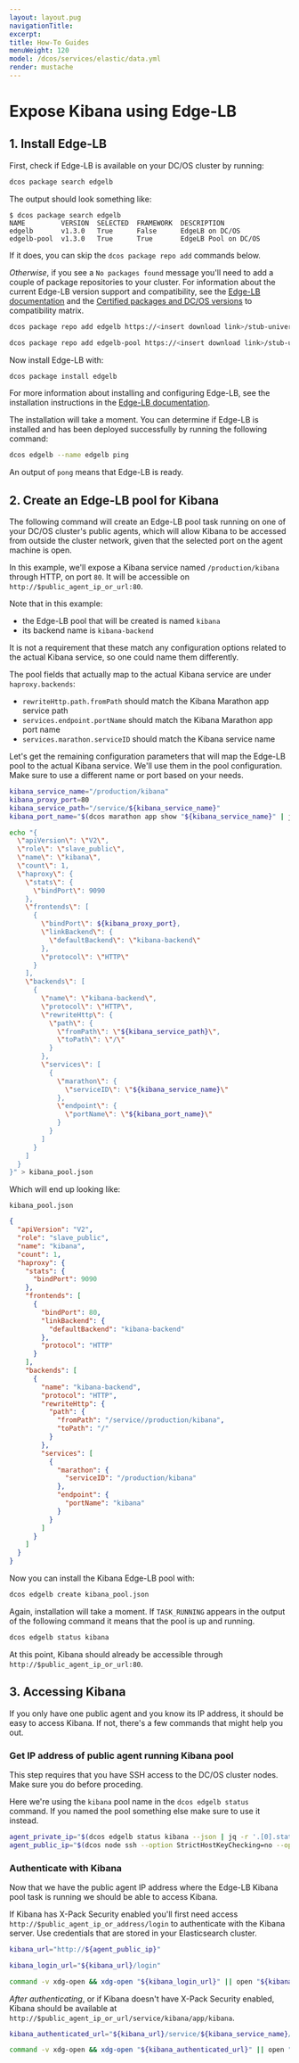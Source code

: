 ```yaml
---
layout: layout.pug
navigationTitle:
excerpt:
title: How-To Guides
menuWeight: 120
model: /dcos/services/elastic/data.yml
render: mustache
---
```


# Expose Kibana using Edge-LB

## 1. Install Edge-LB

First, check if Edge-LB is available on your DC/OS cluster by running:

```bash
dcos package search edgelb
```

The output should look something like:

```text
$ dcos package search edgelb
NAME         VERSION  SELECTED  FRAMEWORK  DESCRIPTION
edgelb       v1.3.0   True      False      EdgeLB on DC/OS
edgelb-pool  v1.3.0   True      True       EdgeLB Pool on DC/OS
```

If it does, you can skip the `dcos package repo add` commands below.

*Otherwise*, if you see a `No packages found` message you'll need to add a couple of package repositories to your cluster. For information about the current Edge-LB version support and compatibility, see the [Edge-LB documentation](/dcos/services/edge-lb/latest/) and the [Certified packages and DC/OS versions](/version-policy/#certified-packages-and-dcos-versions/) to compatibility matrix.

```bash
dcos package repo add edgelb https://<insert download link>/stub-universe-edgelb.json

dcos package repo add edgelb-pool https://<insert download link>/stub-universe-edgelb-pool.json
```

Now install Edge-LB with:

```bash
dcos package install edgelb
```

For more information about installing and configuring Edge-LB, see the installation instructions in the [Edge-LB documentation](/dcos/services/edge-lb/latest/).
<!-- [Edge-LB installation instructions](/dcos/services/edge-lb/getting-started/installing/). -->

The installation will take a moment. You can determine if Edge-LB is installed and has been deployed successfully by running the following command:

```bash
dcos edgelb --name edgelb ping
```

An output of `pong` means that Edge-LB is ready.

## 2. Create an Edge-LB pool for Kibana

The following command will create an Edge-LB pool task running on one of your DC/OS cluster's public agents, which will allow Kibana to be accessed from outside the cluster network, given that the selected port on the agent machine is open.

In this example, we'll expose a Kibana service named `/production/kibana` through HTTP, on port `80`. It will be accessible on `http://$public_agent_ip_or_url:80`.

Note that in this example:
- the Edge-LB pool that will be created is named `kibana`
- its backend name is `kibana-backend`

It is not a requirement that these match any configuration options related to the actual Kibana service, so one could name them differently.

The pool fields that actually map to the actual Kibana service are under `haproxy.backends`:
- `rewriteHttp.path.fromPath` should match the Kibana Marathon app service path
- `services.endpoint.portName` should match the Kibana Marathon app port name
- `services.marathon.serviceID` should match the Kibana service name

Let's get the remaining configuration parameters that will map the Edge-LB pool to the actual Kibana service. We'll use them in the pool configuration. Make sure to use a different name or port based on your needs.

```bash
kibana_service_name="/production/kibana"
kibana_proxy_port=80
kibana_service_path="/service/${kibana_service_name}"
kibana_port_name="$(dcos marathon app show "${kibana_service_name}" | jq -r '.portDefinitions[0].name')"
```

```bash
echo "{
  \"apiVersion\": \"V2\",
  \"role\": \"slave_public\",
  \"name\": \"kibana\",
  \"count\": 1,
  \"haproxy\": {
    \"stats\": {
      \"bindPort\": 9090
    },
    \"frontends\": [
      {
        \"bindPort\": ${kibana_proxy_port},
        \"linkBackend\": {
          \"defaultBackend\": \"kibana-backend\"
        },
        \"protocol\": \"HTTP\"
      }
    ],
    \"backends\": [
      {
        \"name\": \"kibana-backend\",
        \"protocol\": \"HTTP\",
        \"rewriteHttp\": {
          \"path\": {
            \"fromPath\": \"${kibana_service_path}\",
            \"toPath\": \"/\"
          }
        },
        \"services\": [
          {
            \"marathon\": {
              \"serviceID\": \"${kibana_service_name}\"
            },
            \"endpoint\": {
              \"portName\": \"${kibana_port_name}\"
            }
          }
        ]
      }
    ]
  }
}" > kibana_pool.json
```

Which will end up looking like:

`kibana_pool.json`
```json
{
  "apiVersion": "V2",
  "role": "slave_public",
  "name": "kibana",
  "count": 1,
  "haproxy": {
    "stats": {
      "bindPort": 9090
    },
    "frontends": [
      {
        "bindPort": 80,
        "linkBackend": {
          "defaultBackend": "kibana-backend"
        },
        "protocol": "HTTP"
      }
    ],
    "backends": [
      {
        "name": "kibana-backend",
        "protocol": "HTTP",
        "rewriteHttp": {
          "path": {
            "fromPath": "/service//production/kibana",
            "toPath": "/"
          }
        },
        "services": [
          {
            "marathon": {
              "serviceID": "/production/kibana"
            },
            "endpoint": {
              "portName": "kibana"
            }
          }
        ]
      }
    ]
  }
}
```

Now you can install the Kibana Edge-LB pool with:

```bash
dcos edgelb create kibana_pool.json
```

Again, installation will take a moment. If `TASK_RUNNING` appears in the output of the following command it means that the pool is up and running.

```bash
dcos edgelb status kibana
```

At this point, Kibana should already be accessible through `http://$public_agent_ip_or_url:80`.

## 3. Accessing Kibana

If you only have one public agent and you know its IP address, it should be easy to access Kibana. If not, there's a few commands that might help you out.

### Get IP address of public agent running Kibana pool

This step requires that you have SSH access to the DC/OS cluster nodes. Make sure you do before proceding.

Here we're using the `kibana` pool name in the `dcos edgelb status` command. If you named the pool something else make sure to use it instead.

```bash
agent_private_ip="$(dcos edgelb status kibana --json | jq -r '.[0].status.containerStatus.networkInfos[0].ipAddresses[0].ipAddress')"
agent_public_ip="$(dcos node ssh --option StrictHostKeyChecking=no --option LogLevel=quiet --master-proxy --private-ip="${agent_private_ip}" "curl -s ifconfig.co")"
```
### Authenticate with Kibana

Now that we have the public agent IP address where the Edge-LB Kibana pool task is running we should be able to access Kibana.

If Kibana has X-Pack Security enabled you'll first need access `http://$public_agent_ip_or_address/login` to authenticate with the Kibana server. Use credentials that are stored in your Elasticsearch cluster.

```bash
kibana_url="http://${agent_public_ip}"
```

```bash
kibana_login_url="${kibana_url}/login"
```

```bash
command -v xdg-open && xdg-open "${kibana_login_url}" || open "${kibana_login_url}"
```

*After authenticating*, or if Kibana doesn't have X-Pack Security enabled, Kibana should be available at `http://$public_agent_ip_or_url/service/kibana/app/kibana`.

```bash
kibana_authenticated_url="${kibana_url}/service/${kibana_service_name}/app/kibana"
```

```bash
command -v xdg-open && xdg-open "${kibana_authenticated_url}" || open "${kibana_authenticated_url}"
```
